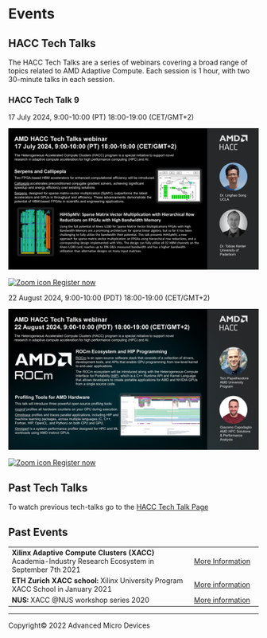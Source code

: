 

# Events

## HACC Tech Talks

The HACC Tech Talks are a series of webinars covering a broad range of topics related to AMD Adaptive Compute. Each session is 1 hour, with two 30-minute talks in each session. 

### HACC Tech Talk 9

17 July 2024, 9:00-10:00 (PT) 18:00-19:00 (CET/GMT+2)

[![Tech Talk 1advert](./images/tech_talks/tt10_advert.png)](https://amd.zoom.us/webinar/register/WN_r6-MiJIcSd6xYB0XqxBvsg)

[![Zoom icon](./images/zoom_30.png) Register now](https://amd.zoom.us/webinar/register/WN_r6-MiJIcSd6xYB0XqxBvsg)


22 August 2024, 9:00-10:00 (PDT) 18:00-19:00 (CET/GMT+2)

[![Tech Talk 11 advert](./images/tech_talks/tt11_advert.png)](https://amd.zoom.us/webinar/register/WN_ykCzlLHGRJ6L6ukyBG50FQ)

[![Zoom icon](./images/zoom_30.png) Register now](https://amd.zoom.us/webinar/register/WN_ykCzlLHGRJ6L6ukyBG50FQ)

## Past Tech Talks

To watch previous tech-talks go to the <a href="./hacc_tech_talks.html#past-talks">HACC Tech Talk Page</a>

## Past Events


<table class="responsive">
  <tr>
    <td>
      <strong> Xilinx Adaptive Compute Clusters (XACC) </strong> Academia-Industry Research Ecosystem in September 7th 2021
    </td>
    <td>
      <a href="adapt_2021.html">More Information</a>
    </td>
  </tr>
  <tr>
    <td width="800">
      <strong>ETH Zurich XACC school: </strong>Xilinx University Program XACC School in January 2021
    </td>
    <td width="200">
      <a href="xup_ethxacc_school_2021.html">More information</a>
    </td>
  </tr>
  <tr>
    <td>
      <strong>NUS: </strong>XACC @NUS workshop series 2020
    </td>
    <td>
      <a href="https://xaccnus.github.io/">More information</a>
    </td>
  </tr>
</table>



---------------------------------------

<p class="copyright">Copyright&copy; 2022 Advanced Micro Devices</p>
